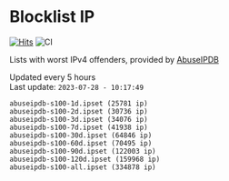 # Blocklist IP

[![Hits](https://hits.seeyoufarm.com/api/count/incr/badge.svg?url=https%3A%2F%2Fgithub.com%2Fborestad%2Fblocklist-ip%2F&count_bg=%2379C83D&title_bg=%23555555&icon=&icon_color=%23E7E7E7&title=hits&edge_flat=false)](https://hits.seeyoufarm.com)  ![CI](https://img.shields.io/github/workflow/status/borestad/blocklist-ip/CI?style=flat-square)

Lists with worst IPv4 offenders, provided by [AbuseIPDB](https://www.abuseipdb.com/)

<!-- FOOTER-PLACEHOLDER -->
Updated every 5 hours<br>
Last update: `2023-07-28 - 10:17:49`
```
abuseipdb-s100-1d.ipset (25781 ip)
abuseipdb-s100-2d.ipset (30736 ip)
abuseipdb-s100-3d.ipset (34076 ip)
abuseipdb-s100-7d.ipset (41938 ip)
abuseipdb-s100-30d.ipset (64846 ip)
abuseipdb-s100-60d.ipset (70495 ip)
abuseipdb-s100-90d.ipset (122003 ip)
abuseipdb-s100-120d.ipset (159968 ip)
abuseipdb-s100-all.ipset (334878 ip)
```
